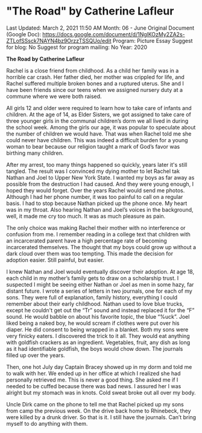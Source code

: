 # "The Road" by Catherine Lafleur

Last Updated: March 2, 2021 11:50 AM
Month: 06 - June
Original Document (Google Doc): https://docs.google.com/document/d/1NglKOzMy2ZA2s-ZTLofSSsck7NAYN4bz9OrzzTSSQUo/edit
Program: Picture Essay
Suggest for blog: No
Suggest for program mailing: No
Year: 2020

**The Road by Catherine Lafleur**

Rachel is a close friend from childhood. As a child her family was in a horrible car crash. Her father died, her mother was crippled for life, and Rachel suffered multiple broken bones and a ruptured uterus. She and I have been friends since our teens when we assigned nursery duty at a commune where we were both raised.

All girls 12 and older were required to learn how to take care of infants and children. At the age of 14, as Elder Sisters, we got assigned to take care of three younger girls in the communal children’s dorm we all lived in during the school week. Among the girls our age, it was popular to speculate about the number of children we would have. That was when Rachel told me she could never have children. This was indeed a difficult burden for a young woman to bear because our religion taught a mark of God’s favor was birthing many children.

After my arrest, too many things happened so quickly, years later it's still tangled. The result was I convinced my dying mother to let Rachel tak Nathan and Joel to Upper New York State. I wanted my boys as far away as possible from the destruction I had caused. And they were young enough, I hoped they would forget. Over the years Rachel would send me photos. Although I had her phone number, it was too painful to call on a regular basis. I had to stop because Nathan picked up the phone once. My heart was in my throat. Also hearing Nathan and Joel’s voices in the background, well, it made me cry too much. It was as much pleasure as pain.

The only choice was making Rachel their mother with no interference or confusion from me. I remember reading in a college text that children with an incarcerated parent have a high percentage rate of becoming incarcerated themselves. The thought that my boys could grow up without a dark cloud over them was too tempting. This made the decision for adoption easier. Still painful, but easier.

I knew Nathan and Joel would eventually discover their adoption. At age 18, each child in my mother’s family gets to draw on a scholarship trust. I suspected I might be seeing either Nathan or Joel as men in some hazy, far distant future. I wrote a series of letters in two journals, one for each of my sons. They were full of explanation, family history, everything I could remember about their early childhood. Nathan used to love blue trucks, except he couldn't get out the “Tr” sound and instead replaced it for the “F” sound. He would babble on about his favorite topic, the blue “%uck”. Joel liked being a naked boy, he would scream if clothes were put over his diaper. He did consent to being wrapped in a blanket. Both my sons were very finicky eaters. I discovered the trick to it all. They would eat anything with goldfish crackers as an ingredient. Vegetables, fruit, any dish as long as it had identifiable goldfish, the boys would chow down. The journals filled up over the years.

Then, one hot July day Captain Bracey showed up in my dorm and told me to walk with her. We ended up in her office at which I realized she had personally retrieved me. This is never a good thing. She asked me if I needed to be cuffed because there was bad news. I assured her I was alright but my stomach was in knots. Cold sweat broke out all over my body.

Uncle Dirk came on the phone to tell me that Rachel picked up my sons from camp the previous week. On the drive back home to Rhinebeck, they were killed by a drunk driver. So that is it. I still have the journals. Can’t bring myself to do anything with them.